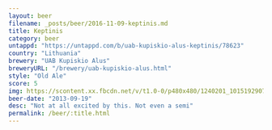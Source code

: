 ```yaml
---
layout: beer
filename: _posts/beer/2016-11-09-keptinis.md
title: Keptinis
category: beer
untappd: "https://untappd.com/b/uab-kupiskio-alus-keptinis/78623"
country: "Lithuania"
brewery: "UAB Kupiskio Alus"
breweryURL: "/brewery/uab-kupiskio-alus.html"
style: "Old Ale"
score: 5
img: https://scontent.xx.fbcdn.net/v/t1.0-0/p480x480/1240201_10151929073793745_2035177594_n.jpg?oh=c239e5b3243d3f179092cc74a29ad923&oe=59B07A5A
beer-date: "2013-09-19"
desc: "Not at all excited by this. Not even a semi"
permalink: /beer/:title.html
---
```

